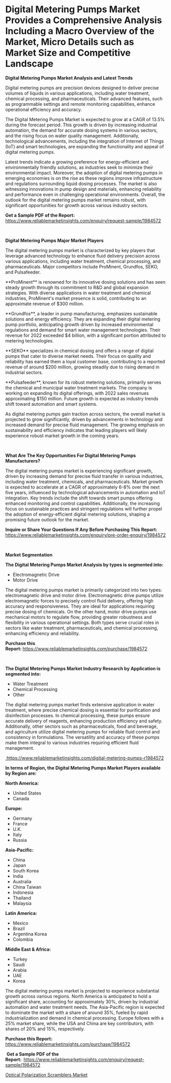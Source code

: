 <p><h1>Digital Metering Pumps Market Provides a Comprehensive Analysis Including a Macro Overview of the Market, Micro Details such as Market Size and Competitive Landscape</h1></p><p><strong>Digital Metering Pumps Market Analysis and Latest Trends</strong></p>
<p><p>Digital metering pumps are precision devices designed to deliver precise volumes of liquids in various applications, including water treatment, chemical processing, and pharmaceuticals. Their advanced features, such as programmable settings and remote monitoring capabilities, enhance operational efficiency and accuracy.</p><p>The Digital Metering Pumps Market is expected to grow at a CAGR of 13.5% during the forecast period. This growth is driven by increasing industrial automation, the demand for accurate dosing systems in various sectors, and the rising focus on water quality management. Additionally, technological advancements, including the integration of Internet of Things (IoT) and smart technologies, are expanding the functionality and appeal of digital metering pumps.</p><p>Latest trends indicate a growing preference for energy-efficient and environmentally friendly solutions, as industries seek to minimize their environmental impact. Moreover, the adoption of digital metering pumps in emerging economies is on the rise as these regions improve infrastructure and regulations surrounding liquid dosing processes. The market is also witnessing innovations in pump design and materials, enhancing reliability and performance even in challenging operational environments. Overall, the outlook for the digital metering pumps market remains robust, with significant opportunities for growth across various industry sectors.</p></p>
<p><strong>Get a Sample PDF of the Report:&nbsp;</strong> <a href="https://www.reliablemarketinsights.com/enquiry/request-sample/1984572?utm_campaign=2888&utm_medium=2&utm_source=Github&utm_content=ia&utm_term=02032025&utm_id=digital-metering-pumps">https://www.reliablemarketinsights.com/enquiry/request-sample/1984572</a></p>
<p>&nbsp;</p>
<p><strong>Digital Metering Pumps Major Market Players</strong></p>
<p><p>The digital metering pumps market is characterized by key players that leverage advanced technology to enhance fluid delivery precision across various applications, including water treatment, chemical processing, and pharmaceuticals. Major competitors include ProMinent, Grundfos, SEKO, and Pulsafeeder.</p><p>**ProMinent** is renowned for its innovative dosing solutions and has seen steady growth through its commitment to R&D and global expansion strategies. With diverse applications in water treatment and chemical industries, ProMinent's market presence is solid, contributing to an approximate revenue of $300 million.</p><p>**Grundfos**, a leader in pump manufacturing, emphasizes sustainable solutions and energy efficiency. They are expanding their digital metering pump portfolio, anticipating growth driven by increased environmental regulations and demand for smart water management technologies. Their revenue for 2022 exceeded $4 billion, with a significant portion attributed to metering technologies.</p><p>**SEKO** specializes in chemical dosing and offers a range of digital pumps that cater to diverse market needs. Their focus on quality and reliability has earned them a loyal customer base, contributing to a reported revenue of around $200 million, growing steadily due to rising demand in industrial sectors.</p><p>**Pulsafeeder**, known for its robust metering solutions, primarily serves the chemical and municipal water treatment markets. The company is working on expanding its digital offerings, with 2022 sales revenues approximating $150 million. Future growth is expected as industry trends shift toward automation and smart systems.</p><p>As digital metering pumps gain traction across sectors, the overall market is projected to grow significantly, driven by advancements in technology and increased demand for precise fluid management. The growing emphasis on sustainability and efficiency indicates that leading players will likely experience robust market growth in the coming years.</p></p>
<p>&nbsp;</p>
<p><strong>What Are The Key Opportunities For Digital Metering Pumps Manufacturers?</strong></p>
<p><p>The digital metering pumps market is experiencing significant growth, driven by increasing demand for precise fluid transfer in various industries, including water treatment, chemicals, and pharmaceuticals. Market growth is expected to accelerate at a CAGR of approximately 6-8% over the next five years, influenced by technological advancements in automation and IoT integration. Key trends include the shift towards smart pumps offering enhanced monitoring and control capabilities. Additionally, the increasing focus on sustainable practices and stringent regulations will further propel the adoption of energy-efficient digital metering solutions, shaping a promising future outlook for the market.</p></p>
<p><strong>Inquire or Share Your Questions If Any Before Purchasing This Report:</strong> <a href="https://www.reliablemarketinsights.com/enquiry/pre-order-enquiry/1984572?utm_campaign=2888&utm_medium=2&utm_source=Github&utm_content=ia&utm_term=02032025&utm_id=digital-metering-pumps">https://www.reliablemarketinsights.com/enquiry/pre-order-enquiry/1984572</a></p>
<p>&nbsp;</p>
<p><strong>Market Segmentation</strong></p>
<p><strong>The Digital Metering Pumps Market Analysis by types is segmented into:</strong></p>
<p><ul><li>Electromagnetic Drive</li><li>Motor Drive</li></ul></p>
<p><p>The digital metering pumps market is primarily categorized into two types: electromagnetic drive and motor drive. Electromagnetic drive pumps utilize electromagnetic forces to precisely control fluid delivery, offering high accuracy and responsiveness. They are ideal for applications requiring precise dosing of chemicals. On the other hand, motor drive pumps use mechanical motors to regulate flow, providing greater robustness and flexibility in various operational settings. Both types serve crucial roles in sectors like water treatment, pharmaceuticals, and chemical processing, enhancing efficiency and reliability.</p></p>
<p><strong>Purchase this Report:&nbsp;</strong><a href="https://www.reliablemarketinsights.com/purchase/1984572?utm_campaign=2888&utm_medium=2&utm_source=Github&utm_content=ia&utm_term=02032025&utm_id=digital-metering-pumps">https://www.reliablemarketinsights.com/purchase/1984572</a></p>
<p>&nbsp;</p>
<p><strong>The Digital Metering Pumps Market Industry Research by Application is segmented into:</strong></p>
<p><ul><li>Water Treatment</li><li>Chemical Processing</li><li>Other</li></ul></p>
<p><p>The digital metering pumps market finds extensive application in water treatment, where precise chemical dosing is essential for purification and disinfection processes. In chemical processing, these pumps ensure accurate delivery of reagents, enhancing production efficiency and safety. Additionally, other sectors such as pharmaceuticals, food and beverage, and agriculture utilize digital metering pumps for reliable fluid control and consistency in formulations. The versatility and accuracy of these pumps make them integral to various industries requiring efficient fluid management.</p></p>
<p><a href="https://www.reliablemarketinsights.com/digital-metering-pumps-r1984572?utm_campaign=2888&utm_medium=2&utm_source=Github&utm_content=ia&utm_term=02032025&utm_id=digital-metering-pumps">&nbsp;https://www.reliablemarketinsights.com/digital-metering-pumps-r1984572</a></p>
<p><strong>In terms of Region, the Digital Metering Pumps Market Players available by Region are:</strong></p>
<p>
    <p> <strong> North America: </strong>
        <ul>
            <li>United States</li>
            <li>Canada</li>
        </ul>
        </p> 
    <p> <strong> Europe: </strong>
        <ul>
            <li>Germany</li>
            <li>France</li>
            <li>U.K.</li>
            <li>Italy</li>
            <li>Russia</li>
        </ul>
        </p> 
    <p> <strong> Asia-Pacific: </strong>
        <ul>
            <li>China</li>
            <li>Japan</li>
            <li>South Korea</li>
            <li>India</li>
            <li>Australia</li>
            <li>China Taiwan</li>
            <li>Indonesia</li>
            <li>Thailand</li>
            <li>Malaysia</li>
        </ul>
        </p> 
    <p> <strong> Latin America: </strong>
        <ul>
            <li>Mexico</li>
            <li>Brazil</li>
            <li>Argentina Korea</li>
            <li>Colombia</li>
        </ul>
        </p> 
    <p> <strong> Middle East & Africa: </strong>
        <ul>
            <li>Turkey</li>
            <li>Saudi</li>
            <li>Arabia</li>
            <li>UAE</li>
            <li>Korea</li>
        </ul>
    </p>
    </p>
<p><p>The digital metering pumps market is projected to experience substantial growth across various regions. North America is anticipated to hold a significant share, accounting for approximately 30%, driven by industrial automation and water treatment needs. The Asia-Pacific region is expected to dominate the market with a share of around 35%, fueled by rapid industrialization and demand in chemical processing. Europe follows with a 25% market share, while the USA and China are key contributors, with shares of 20% and 15%, respectively.</p></p>
<p><strong>Purchase this Report: </strong><a href="https://www.reliablemarketinsights.com/purchase/1984572?utm_campaign=2888&utm_medium=2&utm_source=Github&utm_content=ia&utm_term=02032025&utm_id=digital-metering-pumps">https://www.reliablemarketinsights.com/purchase/1984572</a></p>
<p>&nbsp;<strong>Get a Sample PDF of the Report:&nbsp;&nbsp;</strong><a href="https://www.reliablemarketinsights.com/enquiry/request-sample/1984572?utm_campaign=2888&utm_medium=2&utm_source=Github&utm_content=ia&utm_term=02032025&utm_id=digital-metering-pumps">https://www.reliablemarketinsights.com/enquiry/request-sample/1984572</a></p>
<p><strong></strong></p>
<p><p><a href="https://github.com/popupioo/Market-Research-Report-List-1/blob/main/optical-polarization-scramblers-market.md?utm_campaign=2888&utm_medium=2&utm_source=Github&utm_content=ia&utm_term=02032025&utm_id=digital-metering-pumps">Optical Polarization Scramblers Market</a></p></p>